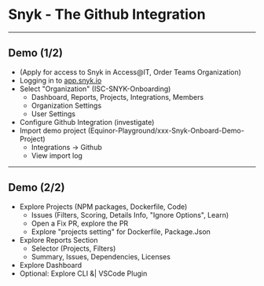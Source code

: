 <!-- .slide: data-background-image="./content/images/appsec-icon.svg" data-background-size="7%" data-background-position="right 2% top 2%"-->

# Snyk - The Github Integration

---

## Demo (1/2)

* (Apply for access to Snyk in Access@IT, Order Teams Organization)
* Logging in to [app.snyk.io](https://app.snyk.io/)
* Select "Organization" (ISC-SNYK-Onboarding)
  * Dashboard, Reports, Projects, Integrations, Members
  * Organization Settings
  * User Settings
* Configure Github Integration (investigate)
* Import demo project (Equinor-Playground/xxx-Snyk-Onboard-Demo-Project)
  * Integrations -> Github
  * View import log

---

## Demo (2/2)

* Explore Projects (NPM packages, Dockerfile, Code)
  * Issues (Filters, Scoring, Details Info, "Ignore Options", Learn)
  * Open a Fix PR, explore the PR
  * Explore "projects setting" for Dockerfile, Package.Json
* Explore Reports Section
  * Selector (Projects, Filters)
  * Summary, Issues, Dependencies, Licenses
* Explore Dashboard
* Optional: Explore CLI &| VSCode Plugin
